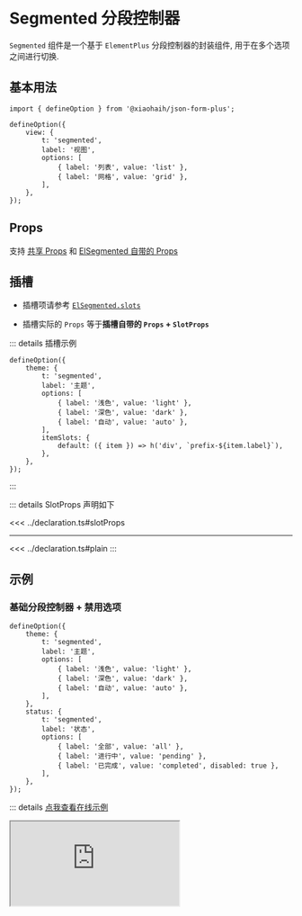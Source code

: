 # Segmented 分段控制器

`Segmented` 组件是一个基于 `ElementPlus` 分段控制器的封装组件, 用于在多个选项之间进行切换.

## 基本用法

```tsx
import { defineOption } from '@xiaohaih/json-form-plus';

defineOption({
    view: {
        t: 'segmented',
        label: '视图',
        options: [
            { label: '列表', value: 'list' },
            { label: '网格', value: 'grid' },
        ],
    },
});
```

## Props

支持 [共享 Props](../shares/share-props.md) 和 [ElSegmented 自带的 Props](https://element-plus.org/zh-CN/component/segmented.html#%E5%B1%9E%E6%80%A7)

## 插槽

- 插槽项请参考 [`ElSegmented.slots`](https://element-plus.org/zh-CN/component/segmented.html#slots)

- 插槽实际的 `Props` 等于**插槽自带的 `Props` + `SlotProps`**

::: details 插槽示例

```tsx
defineOption({
    theme: {
        t: 'segmented',
        label: '主题',
        options: [
            { label: '浅色', value: 'light' },
            { label: '深色', value: 'dark' },
            { label: '自动', value: 'auto' },
        ],
        itemSlots: {
            default: ({ item }) => h('div', `prefix-${item.label}`),
        },
    },
});
```

:::

::: details SlotProps 声明如下

<<< ../declaration.ts#slotProps

---

<<< ../declaration.ts#plain
:::

## 示例

<script setup>
import Iframe from '../../vue-components/iframe.vue';
</script>

### 基础分段控制器 + 禁用选项

```tsx
defineOption({
    theme: {
        t: 'segmented',
        label: '主题',
        options: [
            { label: '浅色', value: 'light' },
            { label: '深色', value: 'dark' },
            { label: '自动', value: 'auto' },
        ],
    },
    status: {
        t: 'segmented',
        label: '状态',
        options: [
            { label: '全部', value: 'all' },
            { label: '进行中', value: 'pending' },
            { label: '已完成', value: 'completed', disabled: true },
        ],
    },
});
```

::: details [点我查看在线示例](https://code.juejin.cn/pen/7545022095420620863)

<Iframe src="https://code.juejin.cn/pen/7545022095420620863" />
:::

### 自定义大小 + 带默认值

```tsx
defineOption({
    size: {
        t: 'segmented',
        label: '尺寸',
        size: 'large',
        options: [
            { label: '小', value: 'small' },
            { label: '中', value: 'medium' },
            { label: '大', value: 'large' },
        ],
    },
    language: {
        t: 'segmented',
        label: '语言',
        defaultValue: 'zh',
        options: [
            { label: '中文', value: 'zh' },
            { label: 'English', value: 'en' },
            { label: '日本語', value: 'ja' },
        ],
    },
});
```

::: details [点我查看在线示例](https://code.juejin.cn/pen/7545022163951026186)

<Iframe src="https://code.juejin.cn/pen/7545022163951026186" />
:::

## 注意事项

1. 支持 `ElFormItem` 组件所有的 `Props`
2. 支持 `ElSegmented` 组件所有的 `Props`

::: info tips: 当 `ElFormItem` 组件与 `ElSegmented` 组件的 `Props` 冲突时

- 可通过 `formItemProps` 将属性传递给 `ElFormItem`

- 可通过 `staticProps` 将属性传递给 `ElSegmented`

:::
